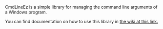 CmdLineEz is a simple library for managing the command line arguments of a Windows program.

You can find documentation on how to use this library in <a href="https://github.com/EngagingGear/CmdLineEz/wiki">the wiki at this link.</a>
